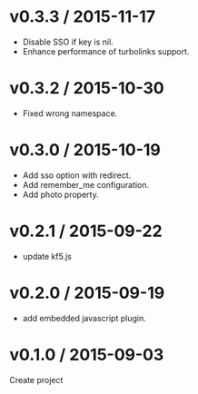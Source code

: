 # v0.3.3 / 2015-11-17

* Disable SSO if key is nil.
* Enhance performance of turbolinks support.

# v0.3.2 / 2015-10-30

* Fixed wrong namespace.

# v0.3.0 / 2015-10-19

* Add sso option with redirect.
* Add remember_me configuration.
* Add photo property.

# v0.2.1 / 2015-09-22

* update kf5.js

# v0.2.0 / 2015-09-19

* add embedded javascript plugin.

# v0.1.0 / 2015-09-03

Create project
